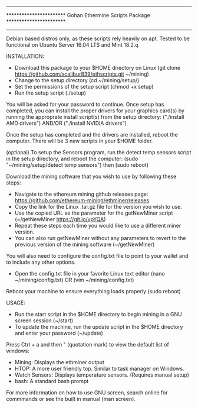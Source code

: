 *******************************************************************************
*********************** Gohan Ethermine Scripts Package ***********************
*******************************************************************************

Debian based distros only, as these scripts rely heavily on apt.
Tested to be functional on Ubuntu Server 16.04 LTS and Mint 18.2.q

INSTALLATION:

- Download this package to your $HOME directory on Linux 
(git clone https://github.com/xcalibur839/ethscripts.git ~/mining)
- Change to the setup directory (cd ~/mining/setup/)
- Set the permissions of the setup script (chmod +x setup)
- Run the setup script (./setup)

You will be asked for your password to continue. Once setup has completed,
you can install the proper drivers for your graphics card(s) by running the
approprate install script(s) from the setup directory:
("./install AMD drivers") AND/OR ("./install NVIDIA drivers")

Once the setup has completed and the drivers are installed, reboot the
computer. There will be 3 new scripts in your $HOME folder. 

(optional) To setup the Sensors program, run the detect temp sensors script in
the setup directory, and reboot the computer:
(sudo "~/mining/setup/detect temp sensors") then (sudo reboot)

Download the mining software that you wish to use by following these steps:
- Navigate to the ethereum mining github releases page:
https://github.com/ethereum-mining/ethminer/releases
- Copy the link for the Linux .tar.gz file for the version you wish to use.
- Use the copied URL as the parameter for the getNewMiner script
(~/getNewMiner https://git.io/vpYQA)
- Repeat these steps each time you would like to use a different miner version.
- You can also run getNewMiner without any parameters to revert to the previous
version of the mining software (~/getNewMiner)

You will also need to configure the config.txt file to point to your wallet and
to include any other options.

- Open the config.txt file in your favorite Linux text editor
(nano ~/mining/config.txt) OR (vim ~/mining/config.txt)

Reboot your machine to ensure everything loads properly (sudo reboot)

USAGE:

- Run the start script in the $HOME directory to begin mining in a GNU screen
session (~/start)
- To update the machine, run the update script in the $HOME directory and enter
your password (~/update)

Press Ctrl + a and then " (quotation mark) to view the default list of windows:
- Mining: Displays the ethminer output
- HTOP: A more user friendly top. Similar to task manager on Windows.
- Watch Sensors: Displays temperature sensors. (Requires manual setup)
- bash: A standard bash prompt

For more information on how to use GNU screen, search online for commmands or
see the built in manual (man screen).